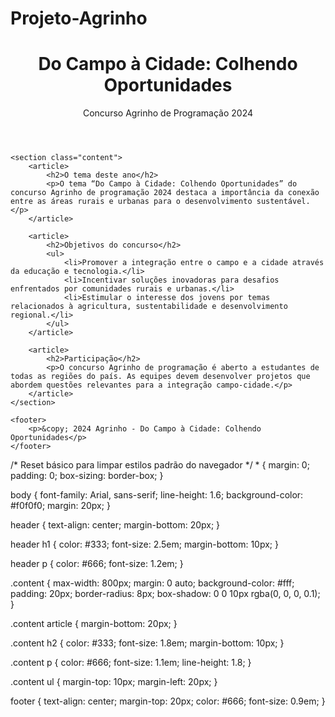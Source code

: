 # Projeto-Agrinho

<!DOCTYPE html>
<html lang="pt-br">
<head>
    <meta charset="UTF-8">
    <meta name="viewport" content="width=device-width, initial-scale=1.0">
    <title>Do Campo à Cidade: Colhendo Oportunidades - Agrinho 2024</title>
    <link rel="stylesheet" href="styles.css">
</head>
<body>
    <header>
        <h1>Do Campo à Cidade: Colhendo Oportunidades</h1>
        <p>Concurso Agrinho de Programação 2024</p>
    </header>
    
    <section class="content">
        <article>
            <h2>O tema deste ano</h2>
            <p>O tema “Do Campo à Cidade: Colhendo Oportunidades” do concurso Agrinho de programação 2024 destaca a importância da conexão entre as áreas rurais e urbanas para o desenvolvimento sustentável.</p>
        </article>
        
        <article>
            <h2>Objetivos do concurso</h2>
            <ul>
                <li>Promover a integração entre o campo e a cidade através da educação e tecnologia.</li>
                <li>Incentivar soluções inovadoras para desafios enfrentados por comunidades rurais e urbanas.</li>
                <li>Estimular o interesse dos jovens por temas relacionados à agricultura, sustentabilidade e desenvolvimento regional.</li>
            </ul>
        </article>
        
        <article>
            <h2>Participação</h2>
            <p>O concurso Agrinho de programação é aberto a estudantes de todas as regiões do país. As equipes devem desenvolver projetos que abordem questões relevantes para a integração campo-cidade.</p>
        </article>
    </section>

    <footer>
        <p>&copy; 2024 Agrinho - Do Campo à Cidade: Colhendo Oportunidades</p>
    </footer>
</body>
</html>
/* Reset básico para limpar estilos padrão do navegador */
* {
    margin: 0;
    padding: 0;
    box-sizing: border-box;
}

body {
    font-family: Arial, sans-serif;
    line-height: 1.6;
    background-color: #f0f0f0;
    margin: 20px;
}

header {
    text-align: center;
    margin-bottom: 20px;
}

header h1 {
    color: #333;
    font-size: 2.5em;
    margin-bottom: 10px;
}

header p {
    color: #666;
    font-size: 1.2em;
}

.content {
    max-width: 800px;
    margin: 0 auto;
    background-color: #fff;
    padding: 20px;
    border-radius: 8px;
    box-shadow: 0 0 10px rgba(0, 0, 0, 0.1);
}

.content article {
    margin-bottom: 20px;
}

.content h2 {
    color: #333;
    font-size: 1.8em;
    margin-bottom: 10px;
}

.content p {
    color: #666;
    font-size: 1.1em;
    line-height: 1.8;
}

.content ul {
    margin-top: 10px;
    margin-left: 20px;
}

footer {
    text-align: center;
    margin-top: 20px;
    color: #666;
    font-size: 0.9em;
}
